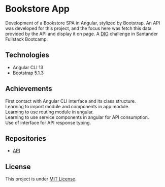 <h1>Bookstore App</h1>
<p>Development of a Bookstore SPA in Angular, stylized by Bootstrap. An API was developed for this project, and the focus here was fetch this data provided by the API and display it on page. A <a href="https://web.dio.me/home" target="_blank">DIO</a> challenge in Santander Fullstack Bootcamp.</p>
<h2>Technologies</h2>
<ul>
    <li>Angular CLI 13</li>
    <li>Bootstrap 5.1.3</li>
</ul>
<h2>Achievements</h2>
<p>First contact with Angular CLI interface and its class structure.<br>
Learning to import module and components in app.module.<br>
Learning to use routing module in angular.<br>
Learning to use service components in angular for API consumption.<br>
Use of interface for API response typing.</p>
<h2>Repositories</h2>
<ul><li><a href="https://github.com/naatscs/DIO-LiveCoding-Api-GETProducts">API</a></li></ul>
<h2>License</h2>
<p>This project is under <a href="https://github.com/marcelofgaraujo/dio-angular-bookstore/blob/main/license.md">MIT License</a>.</p>
